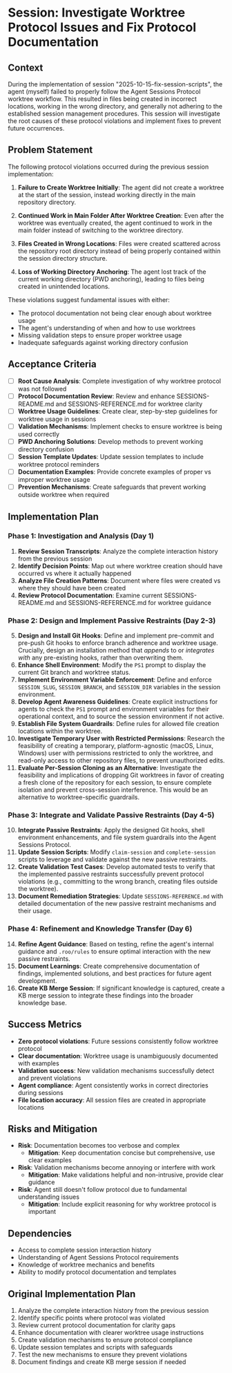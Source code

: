 # Session: Investigate Worktree Protocol Issues and Fix Protocol Documentation

## Context
During the implementation of session "2025-10-15-fix-session-scripts", the agent (myself) failed to properly follow the Agent Sessions Protocol worktree workflow. This resulted in files being created in incorrect locations, working in the wrong directory, and generally not adhering to the established session management procedures. This session will investigate the root causes of these protocol violations and implement fixes to prevent future occurrences.

## Problem Statement
The following protocol violations occurred during the previous session implementation:

1. **Failure to Create Worktree Initially**: The agent did not create a worktree at the start of the session, instead working directly in the main repository directory.

2. **Continued Work in Main Folder After Worktree Creation**: Even after the worktree was eventually created, the agent continued to work in the main folder instead of switching to the worktree directory.

3. **Files Created in Wrong Locations**: Files were created scattered across the repository root directory instead of being properly contained within the session directory structure.

4. **Loss of Working Directory Anchoring**: The agent lost track of the current working directory (PWD anchoring), leading to files being created in unintended locations.

These violations suggest fundamental issues with either:
- The protocol documentation not being clear enough about worktree usage
- The agent's understanding of when and how to use worktrees
- Missing validation steps to ensure proper worktree usage
- Inadequate safeguards against working directory confusion

## Acceptance Criteria
- [ ] **Root Cause Analysis**: Complete investigation of why worktree protocol was not followed
- [ ] **Protocol Documentation Review**: Review and enhance SESSIONS-README.md and SESSIONS-REFERENCE.md for worktree clarity
- [ ] **Worktree Usage Guidelines**: Create clear, step-by-step guidelines for worktree usage in sessions
- [ ] **Validation Mechanisms**: Implement checks to ensure worktree is being used correctly
- [ ] **PWD Anchoring Solutions**: Develop methods to prevent working directory confusion
- [ ] **Session Template Updates**: Update session templates to include worktree protocol reminders
- [ ] **Documentation Examples**: Provide concrete examples of proper vs improper worktree usage
- [ ] **Prevention Mechanisms**: Create safeguards that prevent working outside worktree when required

## Implementation Plan

### Phase 1: Investigation and Analysis (Day 1)
1. **Review Session Transcripts**: Analyze the complete interaction history from the previous session
2. **Identify Decision Points**: Map out where worktree creation should have occurred vs where it actually happened
3. **Analyze File Creation Patterns**: Document where files were created vs where they should have been created
4. **Review Protocol Documentation**: Examine current SESSIONS-README.md and SESSIONS-REFERENCE.md for worktree guidance

### Phase 2: Design and Implement Passive Restraints (Day 2-3)
5. **Design and Install Git Hooks**: Define and implement pre-commit and pre-push Git hooks to enforce branch adherence and worktree usage. Crucially, design an installation method that *appends* to or *integrates with* any pre-existing hooks, rather than overwriting them.
6. **Enhance Shell Environment**: Modify the `PS1` prompt to display the current Git branch and worktree status.
7. **Implement Environment Variable Enforcement**: Define and enforce `SESSION_SLUG`, `SESSION_BRANCH`, and `SESSION_DIR` variables in the session environment.
8. **Develop Agent Awareness Guidelines**: Create explicit instructions for agents to check the `PS1` prompt and environment variables for their operational context, and to source the session environment if not active.
9. **Establish File System Guardrails**: Define rules for allowed file creation locations within the worktree.
10. **Investigate Temporary User with Restricted Permissions**: Research the feasibility of creating a temporary, platform-agnostic (macOS, Linux, Windows) user with permissions restricted to only the worktree, and read-only access to other repository files, to prevent unauthorized edits.
11. **Evaluate Per-Session Cloning as an Alternative**: Investigate the feasibility and implications of dropping Git worktrees in favor of creating a fresh clone of the repository for each session, to ensure complete isolation and prevent cross-session interference. This would be an alternative to worktree-specific guardrails.

### Phase 3: Integrate and Validate Passive Restraints (Day 4-5)
10. **Integrate Passive Restraints**: Apply the designed Git hooks, shell environment enhancements, and file system guardrails into the Agent Sessions Protocol.
11. **Update Session Scripts**: Modify `claim-session` and `complete-session` scripts to leverage and validate against the new passive restraints.
12. **Create Validation Test Cases**: Develop automated tests to verify that the implemented passive restraints successfully prevent protocol violations (e.g., committing to the wrong branch, creating files outside the worktree).
13. **Document Remediation Strategies**: Update `SESSIONS-REFERENCE.md` with detailed documentation of the new passive restraint mechanisms and their usage.

### Phase 4: Refinement and Knowledge Transfer (Day 6)
14. **Refine Agent Guidance**: Based on testing, refine the agent's internal guidance and `.roo/rules` to ensure optimal interaction with the new passive restraints.
15. **Document Learnings**: Create comprehensive documentation of findings, implemented solutions, and best practices for future agent development.
16. **Create KB Merge Session**: If significant knowledge is captured, create a KB merge session to integrate these findings into the broader knowledge base.

## Success Metrics
- **Zero protocol violations**: Future sessions consistently follow worktree protocol
- **Clear documentation**: Worktree usage is unambiguously documented with examples
- **Validation success**: New validation mechanisms successfully detect and prevent violations
- **Agent compliance**: Agent consistently works in correct directories during sessions
- **File location accuracy**: All session files are created in appropriate locations

## Risks and Mitigation
- **Risk**: Documentation becomes too verbose and complex
  - **Mitigation**: Keep documentation concise but comprehensive, use clear examples
- **Risk**: Validation mechanisms become annoying or interfere with work
  - **Mitigation**: Make validations helpful and non-intrusive, provide clear guidance
- **Risk**: Agent still doesn't follow protocol due to fundamental understanding issues
  - **Mitigation**: Include explicit reasoning for why worktree protocol is important

## Dependencies
- Access to complete session interaction history
- Understanding of Agent Sessions Protocol requirements
- Knowledge of worktree mechanics and benefits
- Ability to modify protocol documentation and templates

## Original Implementation Plan
1. Analyze the complete interaction history from the previous session
2. Identify specific points where protocol was violated
3. Review current protocol documentation for clarity gaps
4. Enhance documentation with clearer worktree usage instructions
5. Create validation mechanisms to ensure protocol compliance
6. Update session templates and scripts with safeguards
7. Test the new mechanisms to ensure they prevent violations
8. Document findings and create KB merge session if needed